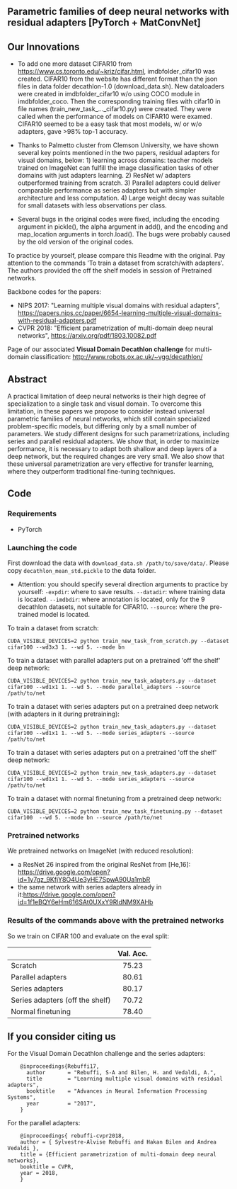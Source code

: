 ## Parametric families of deep neural networks with residual adapters [PyTorch + MatConvNet]

## Our Innovations

- To add one more dataset CIFAR10 from https://www.cs.toronto.edu/~kriz/cifar.html, imdbfolder_cifar10 was created. CIFAR10 from the website has different format than the json files in data folder decathlon-1.0 (download_data.sh). New dataloaders were created in imdbfolder_cifar10 w/o using COCO module in imdbfolder_coco. Then the corresponding training files with cifar10 in file names (train_new_task_..._cifar10.py) were created. They were called when the performance of models on CIFAR10 were examed. CIFAR10 seemed to be a easy task that most models, w/ or w/o adapters, gave >98% top-1 accuracy.

- Thanks to Palmetto cluster from Clemson University, we have shown several key points mentioned in the two papers, residual adapters for visual domains, below: 1) learning across domains: teacher models trained on ImageNet can fulfill the image classification tasks of other domains with just adapters learning. 2) ResNet w/ adapters outperformed training from scratch. 3) Parallel adapters could deliver comparable performance as series adapters but with simpler architecture and less computation. 4) Large weight decay was suitable for small datasets with less observations per class.

- Several bugs in the original codes were fixed, including the encoding argument in pickle(), the alpha argument in add(), and the encoding and map_location arguments in torch.load(). The bugs were probably caused by the old version of the original codes.

To practice by yourself, please compare this Readme with the original. Pay attention to the commands 'To train a dataset from scratch/with adapters'. The authors provided the off the shelf models in session of Pretrained networks.


Backbone codes for the papers:
- NIPS 2017: "Learning multiple visual domains with residual adapters", https://papers.nips.cc/paper/6654-learning-multiple-visual-domains-with-residual-adapters.pdf
- CVPR 2018: "Efficient parametrization of multi-domain deep neural networks", https://arxiv.org/pdf/1803.10082.pdf 

Page of our associated **Visual Domain Decathlon challenge** for multi-domain classification: http://www.robots.ox.ac.uk/~vgg/decathlon/

## Abstract 

A practical limitation of deep neural networks is their high degree of specialization to a single task and visual domain.
To overcome this limitation, in these papers we propose to consider instead universal parametric families of neural
networks, which still contain specialized problem-specific models, but differing only by a small number of parameters.
We study different designs for such parametrizations, including
series and parallel residual adapters. We show that, in order to maximize performance, it is necessary
to adapt both shallow and deep layers of a deep network,
but the required changes are very small. We also show that
these universal parametrization are very effective for transfer
learning, where they outperform traditional fine-tuning
techniques.

## Code

### Requirements
- PyTorch

### Launching the code
First download the data with ``download_data.sh /path/to/save/data/``. Please copy ``decathlon_mean_std.pickle`` to the data folder. 

- Attention: you should specify several direction arguments to practice by yourself: ``-expdir``: where to save results. ``--datadir``: where training data is located. ``--imdbdir``: where annotation is located, only for the 9 decathlon datasets, not suitable for CIFAR10. ``--source``: where the pre-trained model is located.

To train a dataset from scratch:

``CUDA_VISIBLE_DEVICES=2 python train_new_task_from_scratch.py --dataset cifar100 --wd3x3 1. --wd 5. --mode bn ``

To train a dataset with parallel adapters put on a pretrained 'off the shelf' deep network:

``CUDA_VISIBLE_DEVICES=2 python train_new_task_adapters.py --dataset cifar100 --wd1x1 1. --wd 5. --mode parallel_adapters --source /path/to/net``
   
To train a dataset with series adapters put on a pretrained deep network (with adapters in it during pretraining):

``CUDA_VISIBLE_DEVICES=2 python train_new_task_adapters.py --dataset cifar100 --wd1x1 1. --wd 5. --mode series_adapters --source /path/to/net``

To train a dataset with series adapters put on a pretrained 'off the shelf' deep network:

``CUDA_VISIBLE_DEVICES=2 python train_new_task_adapters.py --dataset cifar100 --wd1x1 1. --wd 5. --mode series_adapters --source /path/to/net``

To train a dataset with normal finetuning from a pretrained deep network:

``CUDA_VISIBLE_DEVICES=2 python train_new_task_finetuning.py --dataset cifar100  --wd 5. --mode bn --source /path/to/net``

### Pretrained networks
We pretrained networks on ImageNet (with reduced resolution):
- a ResNet 26 inspired from the original ResNet from [He,16]: https://drive.google.com/open?id=1y7gz_9KfjY8O4Ue3yHE7SpwA90Ua1mbR
- the same network with series adapters already in it:https://drive.google.com/open?id=1f1eBQY6eHm616SAt0UXxY9RldNM9XAHb

### Results of the commands above with the pretrained networks
So we train on CIFAR 100 and evaluate on the eval split:

|        |     Val. Acc.     | 
| :------------ | :-------------: | 
| Scratch       |     75.23     |     
| Parallel adapters     |   80.61    |      
| Series adapters       |     80.17      |        
| Series adapters (off the shelf)       |     70.72      |     
| Normal finetuning       |     78.40      |        

## If you consider citing us

For the Visual Domain Decathlon challenge and the series adapters:


        @inproceedings{Rebuffi17,
          author       = "Rebuffi, S-A and Bilen, H. and Vedaldi, A.",
          title        = "Learning multiple visual domains with residual adapters",
          booktitle    = "Advances in Neural Information Processing Systems",
          year         = "2017",
        }


For the parallel adapters:


        @inproceedings{ rebuffi-cvpr2018,
        author = { Sylvestre-Alvise Rebuffi and Hakan Bilen and Andrea Vedaldi },
        title = {Efficient parametrization of multi-domain deep neural networks},
        booktitle = CVPR,
        year = 2018,
        }

